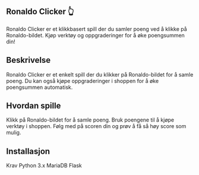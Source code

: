 ## Ronaldo Clicker 👆

Ronaldo Clicker er et klikkbasert spill der du samler poeng ved å klikke på Ronaldo-bildet. Kjøp verktøy og oppgraderinger for å øke poengsummen din!


## Beskrivelse
Ronaldo Clicker er et enkelt spill der du klikker på Ronaldo-bildet for å samle poeng. Du kan også kjøpe oppgraderinger i shoppen for å øke poengsummen automatisk.

## Hvordan spille
Klikk på Ronaldo-bildet for å samle poeng.
Bruk poengene til å kjøpe verktøy i shoppen.
Følg med på scoren din og prøv å få så høy score som mulig.


## Installasjon
Krav
Python 3.x
MariaDB
Flask
